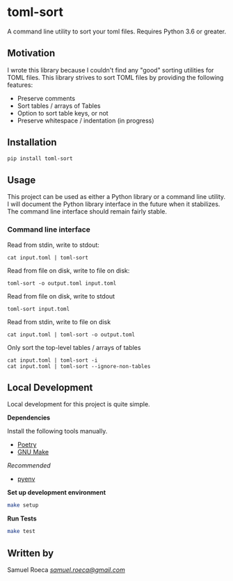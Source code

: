 # toml-sort

A command line utility to sort your toml files. Requires Python 3.6 or greater.

## Motivation

I wrote this library because I couldn't find any "good" sorting utilities for TOML files. This library strives to sort TOML files by providing the following features:

* Preserve comments
* Sort tables / arrays of Tables
* Option to sort table keys, or not
* Preserve whitespace / indentation (in progress)

## Installation

```bash
pip install toml-sort
```

## Usage

This project can be used as either a Python library or a command line utility. I will document the Python library interface in the future when it stabilizes. The command line interface should remain fairly stable.

### Command line interface

Read from stdin, write to stdout:

    cat input.toml | toml-sort

Read from file on disk, write to file on disk:

    toml-sort -o output.toml input.toml

Read from file on disk, write to stdout

    toml-sort input.toml

Read from stdin, write to file on disk

    cat input.toml | toml-sort -o output.toml

Only sort the top-level tables / arrays of tables

    cat input.toml | toml-sort -i
    cat input.toml | toml-sort --ignore-non-tables

## Local Development

Local development for this project is quite simple.

**Dependencies**

Install the following tools manually.

* [Poetry](https://github.com/sdispater/poetry#installation)
* [GNU Make](https://www.gnu.org/software/make/)

*Recommended*

* [pyenv](https://github.com/pyenv/pyenv)

**Set up development environment**

```bash
make setup
```

**Run Tests**

```bash
make test
```

## Written by

Samuel Roeca *samuel.roeca@gmail.com*
